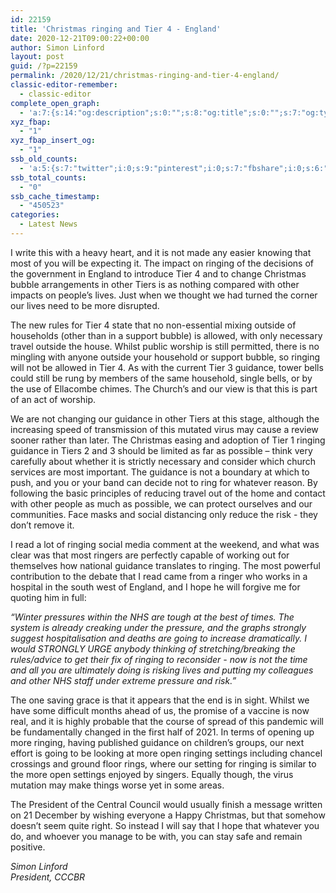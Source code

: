```yaml
---
id: 22159
title: 'Christmas ringing and Tier 4 - England'
date: 2020-12-21T09:00:22+00:00
author: Simon Linford
layout: post
guid: /?p=22159
permalink: /2020/12/21/christmas-ringing-and-tier-4-england/
classic-editor-remember:
  - classic-editor
complete_open_graph:
  - 'a:7:{s:14:"og:description";s:0:"";s:8:"og:title";s:0:"";s:7:"og:type";s:0:"";s:12:"twitter:card";s:7:"summary";s:15:"twitter:creator";s:0:"";s:19:"twitter:description";s:0:"";s:8:"og:image";s:0:"";}'
xyz_fbap:
  - "1"
xyz_fbap_insert_og:
  - "1"
ssb_old_counts:
  - 'a:5:{s:7:"twitter";i:0;s:9:"pinterest";i:0;s:7:"fbshare";i:0;s:6:"reddit";i:0;s:6:"tumblr";N;}'
ssb_total_counts:
  - "0"
ssb_cache_timestamp:
  - "450523"
categories:
  - Latest News
---
```

I write this with a heavy heart, and it is not made any easier knowing that most of you will be expecting it. The impact on ringing of the decisions of the government in England to introduce Tier 4 and to change Christmas bubble arrangements in other Tiers is as nothing compared with other impacts on people’s lives. Just when we thought we had turned the corner our lives need to be more disrupted.

The new rules for Tier 4 state that no non-essential mixing outside of households (other than in a support bubble) is allowed, with only necessary travel outside the house. Whilst public worship is still permitted, there is no mingling with anyone outside your household or support bubble, so ringing will not be allowed in Tier 4. As with the current Tier 3 guidance, tower bells could still be rung by members of the same household, single bells, or by the use of Ellacombe chimes. The Church’s and our view is that this is part of an act of worship.

We are not changing our guidance in other Tiers at this stage, although the increasing speed of transmission of this mutated virus may cause a review sooner rather than later. The Christmas easing and adoption of Tier 1 ringing guidance in Tiers 2 and 3 should be limited as far as possible – think very carefully about whether it is strictly necessary and consider which church services are most important. The guidance is not a boundary at which to push, and you or your band can decide not to ring for whatever reason. By following the basic principles of reducing travel out of the home and contact with other people as much as possible, we can protect ourselves and our communities. Face masks and social distancing only reduce the risk - they don’t remove it.

I read a lot of ringing social media comment at the weekend, and what was clear was that most ringers are perfectly capable of working out for themselves how national guidance translates to ringing. The most powerful contribution to the debate that I read came from a ringer who works in a hospital in the south west of England, and I hope he will forgive me for quoting him in full:

_“Winter pressures within the NHS are tough at the best of times. The system is already creaking under the pressure, and the graphs strongly suggest hospitalisation and deaths are going to increase dramatically. I would STRONGLY URGE anybody thinking of stretching/breaking the rules/advice to get their fix of ringing to reconsider - now is not the time and all you are ultimately doing is risking lives and putting my colleagues and other NHS staff under extreme pressure and risk.”_

The one saving grace is that it appears that the end is in sight. Whilst we have some difficult months ahead of us, the promise of a vaccine is now real, and it is highly probable that the course of spread of this pandemic will be fundamentally changed in the first half of 2021. In terms of opening up more ringing, having published guidance on children’s groups, our next effort is going to be looking at more open ringing settings including chancel crossings and ground floor rings, where our setting for ringing is similar to the more open settings enjoyed by singers. Equally though, the virus mutation may make things worse yet in some areas.

The President of the Central Council would usually finish a message written on 21 December by wishing everyone a Happy Christmas, but that somehow doesn’t seem quite right. So instead I will say that I hope that whatever you do, and whoever you manage to be with, you can stay safe and remain positive.

_Simon Linford_  
_President, CCCBR_
